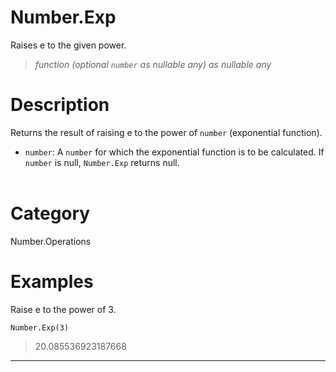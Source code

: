 ﻿# Number.Exp
Raises e to the given power.
> _function (optional <code>number</code> as nullable any) as nullable any_
# Description 
Returns the result of raising e to the power of <code>number</code> (exponential function).      
      <ul>
        <li><code>number</code>: A <code>number</code> for which the exponential function is to be calculated. If <code>number</code> is null, <code>Number.Exp</code> returns null. </li>        
      </ul>

# Category 
Number.Operations
# Examples 
Raise e to the power of 3.
```
Number.Exp(3)
```
> 20.085536923187668
***
